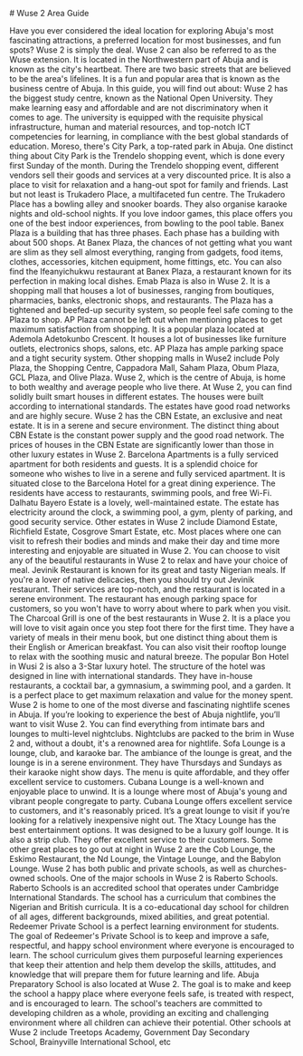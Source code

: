 \# Wuse 2 Area Guide

Have you ever considered the ideal location for exploring Abuja's most fascinating attractions, a preferred location for most businesses, and fun spots? Wuse 2 is simply the deal. Wuse 2 can also be referred to as the Wuse extension. It is located in the Northwestern part of Abuja and is known as the city's heartbeat. There are two basic streets that are believed to be the area's lifelines. It is a fun and popular area that is known as the business centre of Abuja. In this guide, you will find out about: Wuse 2 has the biggest study centre, known as the National Open University. They make learning easy and affordable and are not discriminatory when it comes to age. The university is equipped with the requisite physical infrastructure, human and material resources, and top\-notch ICT competencies for learning, in compliance with the best global standards of education. Moreso, there's City Park, a top\-rated park in Abuja. One distinct thing about City Park is the Trendelo shopping event, which is done every first Sunday of the month. During the Trendelo shopping event, different vendors sell their goods and services at a very discounted price. It is also a place to visit for relaxation and a hang\-out spot for family and friends. Last but not least is Trukadero Place, a multifaceted fun centre. The Trukadero Place has a bowling alley and snooker boards. They also organise karaoke nights and old\-school nights. If you love indoor games, this place offers you one of the best indoor experiences, from bowling to the pool table. Banex Plaza is a building that has three phases. Each phase has a building with about 500 shops. At Banex Plaza, the chances of not getting what you want are slim as they sell almost everything, ranging from gadgets, food items, clothes, accessories, kitchen equipment, home fittings, etc. You can also find the Ifeanyichukwu restaurant at Banex Plaza, a restaurant known for its perfection in making local dishes. Emab Plaza is also in Wuse 2\. It is a shopping mall that houses a lot of businesses, ranging from boutiques, pharmacies, banks, electronic shops, and restaurants. The Plaza has a tightened and beefed\-up security system, so people feel safe coming to the Plaza to shop. AP Plaza cannot be left out when mentioning places to get maximum satisfaction from shopping. It is a popular plaza located at Ademola Adetokunbo Crescent. It houses a lot of businesses like furniture outlets, electronics shops, salons, etc. AP Plaza has ample parking space and a tight security system. Other shopping malls in Wuse2 include Poly Plaza, the Shopping Centre, Cappadora Mall, Saham Plaza, Obum Plaza, GCL Plaza, and Olive Plaza. Wuse 2, which is the centre of Abuja, is home to both wealthy and average people who live there. At Wuse 2, you can find solidly built smart houses in different estates. The houses were built according to international standards. The estates have good road networks and are highly secure. Wuse 2 has the CBN Estate, an exclusive and neat estate. It is in a serene and secure environment. The distinct thing about CBN Estate is the constant power supply and the good road network. The prices of houses in the CBN Estate are significantly lower than those in other luxury estates in Wuse 2\. Barcelona Apartments is a fully serviced apartment for both residents and guests. It is a splendid choice for someone who wishes to live in a serene and fully serviced apartment. It is situated close to the Barcelona Hotel for a great dining experience. The residents have access to restaurants, swimming pools, and free Wi\-Fi. Dalhatu Bayero Estate is a lovely, well\-maintained estate. The estate has electricity around the clock, a swimming pool, a gym, plenty of parking, and good security service. Other estates in Wuse 2 include Diamond Estate, Richfield Estate, Cosgrove Smart Estate, etc. Most places where one can visit to refresh their bodies and minds and make their day and time more interesting and enjoyable are situated in Wuse 2\. You can choose to visit any of the beautiful restaurants in Wuse 2 to relax and have your choice of meal. Jevinik Restaurant is known for its great and tasty Nigerian meals. If you're a lover of native delicacies, then you should try out Jevinik restaurant. Their services are top\-notch, and the restaurant is located in a serene environment. The restaurant has enough parking space for customers, so you won't have to worry about where to park when you visit. The Charcoal Grill is one of the best restaurants in Wuse 2\. It is a place you will love to visit again once you step foot there for the first time. They have a variety of meals in their menu book, but one distinct thing about them is their English or American breakfast. You can also visit their rooftop lounge to relax with the soothing music and natural breeze. The popular Bon Hotel in Wusi 2 is also a 3\-Star luxury hotel. The structure of the hotel was designed in line with international standards. They have in\-house restaurants, a cocktail bar, a gymnasium, a swimming pool, and a garden. It is a perfect place to get maximum relaxation and value for the money spent. Wuse 2 is home to one of the most diverse and fascinating nightlife scenes in Abuja. If you’re looking to experience the best of Abuja nightlife, you’ll want to visit Wuse 2\. You can find everything from intimate bars and lounges to multi\-level nightclubs. Nightclubs are packed to the brim in Wuse 2 and, without a doubt, it's a renowned area for nightlife. Sofa Lounge is a lounge, club, and karaoke bar. The ambiance of the lounge is great, and the lounge is in a serene environment. They have Thursdays and Sundays as their karaoke night show days. The menu is quite affordable, and they offer excellent service to customers. Cubana Lounge is a well\-known and enjoyable place to unwind. It is a lounge where most of Abuja's young and vibrant people congregate to party. Cubana Lounge offers excellent service to customers, and it's reasonably priced. It’s a great lounge to visit if you’re looking for a relatively inexpensive night out. The Xtacy Lounge has the best entertainment options. It was designed to be a luxury golf lounge. It is also a strip club. They offer excellent service to their customers. Some other great places to go out at night in Wuse 2 are the Cob Lounge, the Eskimo Restaurant, the Nd Lounge, the Vintage Lounge, and the Babylon Lounge. Wuse 2 has both public and private schools, as well as churches\-owned schools. One of the major schools in Wuse 2 is Raberto Schools. Raberto Schools is an accredited school that operates under Cambridge International Standards. The school has a curriculum that combines the Nigerian and British curricula. It is a co\-educational day school for children of all ages, different backgrounds, mixed abilities, and great potential. Redeemer Private School is a perfect learning environment for students. The goal of Redeemer's Private School is to keep and improve a safe, respectful, and happy school environment where everyone is encouraged to learn. The school curriculum gives them purposeful learning experiences that keep their attention and help them develop the skills, attitudes, and knowledge that will prepare them for future learning and life. Abuja Preparatory School is also located at Wuse 2\. The goal is to make and keep the school a happy place where everyone feels safe, is treated with respect, and is encouraged to learn. The school's teachers are committed to developing children as a whole, providing an exciting and challenging environment where all children can achieve their potential. Other schools at Wuse 2 include Treetops Academy, Government Day Secondary School, Brainyville International School, etc